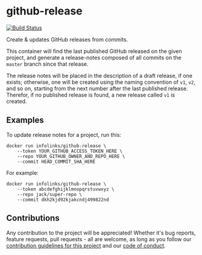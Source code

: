 # github-release

[![Build Status](https://travis-ci.org/infolinks/github-release.svg?branch=master)](https://travis-ci.org/infolinks/github-release)

Create & updates GitHub releases from commits.

This container will find the last published GitHub released on the given
project, and generate a release-notes composed of all commits on the
`master` branch since that release.

The release notes will be placed in the description of a draft release,
if one exists; otherwise, one will be created using the naming
convention of `v1`, `v2`, and so on, starting from the next number after
the last published release. Therefor, if no published release is found,
a new release called `v1` is created.

## Examples

To update release notes for a project, run this:

    docker run infolinks/github-release \
        --token YOUR_GITHUB_ACCESS_TOKEN_HERE \
        --repo YOUR_GITHUB_OWNER_AND_REPO_HERE \
        --commit HEAD_COMMIT_SHA_HERE

For example:

    docker run infolinks/github-release \
        --token abcdefghijklmnopqrstuvwxyz \
        --repo jack/super-repo \
        --commit dkh2kjd92kjakcndj499822nd

## Contributions

Any contribution to the project will be appreciated! Whether it's bug
reports, feature requests, pull requests - all are welcome, as long as
you follow our [contribution guidelines for this project](CONTRIBUTING.md)
and our [code of conduct](CODE_OF_CONDUCT.md).










